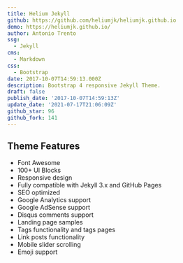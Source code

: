 ```yaml
---
title: Helium Jekyll
github: https://github.com/heliumjk/heliumjk.github.io
demo: https://heliumjk.github.io/
author: Antonio Trento
ssg:
  - Jekyll
cms:
  - Markdown
css:
  - Bootstrap
date: 2017-10-07T14:59:13.000Z
description: Bootstrap 4 responsive Jekyll Theme.
draft: false
publish_date: '2017-10-07T14:59:13Z'
update_date: '2021-07-17T21:06:09Z'
github_star: 96
github_fork: 141
---
```

## Theme Features

- Font Awesome
- 100+ UI Blocks
- Responsive design
- Fully compatible with Jekyll 3.x and GitHub Pages
- SEO optimized
- Google Analytics support
- Google AdSense support
- Disqus comments support
- Landing page samples
- Tags functionality and tags pages
- Link posts functionality
- Mobile slider scrolling
- Emoji support
